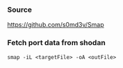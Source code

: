 ### Source
https://github.com/s0md3v/Smap

### Fetch port data from shodan
```
smap -iL <targetFile> -oA <outFile>
```

